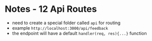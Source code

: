 # Notes - 12 Api Routes

- need to create a special folder called `api` for routing
- example `http://localhost:3000/api/feedback`
- the endpoint will have a default `handler(req, res){...}` function
